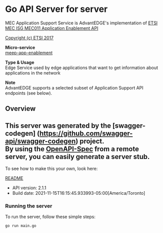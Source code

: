 # Go API Server for server

MEC Application Support Service is AdvantEDGE's implementation of [ETSI MEC ISG MEC011 Application Enablement API](https://www.etsi.org/deliver/etsi_gs/MEC/001_099/011/02.01.01_60/gs_MEC011v020101p.pdf) <p>[Copyright (c) ETSI 2017](https://forge.etsi.org/etsi-forge-copyright-notice.txt) <p>**Micro-service**<br>[meep-app-enablement](https://github.com/InterDigitalInc/AdvantEDGE/tree/master/go-apps/meep-app-enablement/server/app-support) <p>**Type & Usage**<br>Edge Service used by edge applications that want to get information about applications in the network <p>**Note**<br>AdvantEDGE supports a selected subset of Application Support API endpoints (see below).

## Overview
This server was generated by the [swagger-codegen]
(https://github.com/swagger-api/swagger-codegen) project.  
By using the [OpenAPI-Spec](https://github.com/OAI/OpenAPI-Specification) from a remote server, you can easily generate a server stub.  
-

To see how to make this your own, look here:

[README](https://github.com/swagger-api/swagger-codegen/blob/master/README.md)

- API version: 2.1.1
- Build date: 2021-11-15T16:15:45.933993-05:00[America/Toronto]


### Running the server
To run the server, follow these simple steps:

```
go run main.go
```

